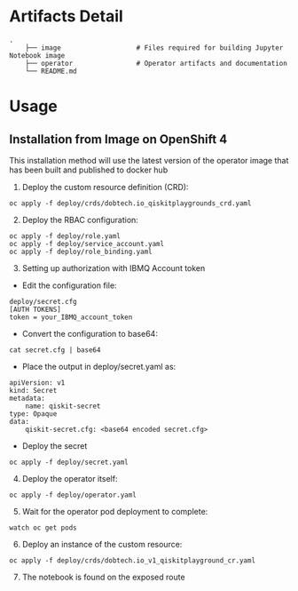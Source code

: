 # Artifacts Detail

    .
        ├── image                   # Files required for building Jupyter Notebook image
        ├── operator                # Operator artifacts and documentation 
        └── README.md

# Usage

  

## Installation from Image on OpenShift 4

  

This installation method will use the latest version of the operator image that has been built and published to docker hub

  

1. Deploy the custom resource definition (CRD):

```
oc apply -f deploy/crds/dobtech.io_qiskitplaygrounds_crd.yaml

```

 2. Deploy the RBAC configuration:
```
oc apply -f deploy/role.yaml
oc apply -f deploy/service_account.yaml
oc apply -f deploy/role_binding.yaml
```
 3. Setting up authorization with IBMQ Account token
 
 - Edit the configuration file:
```
deploy/secret.cfg
[AUTH TOKENS]
token = your_IBMQ_account_token
```
   - Convert the configuration to base64:
```
cat secret.cfg | base64
```
  - Place the output in deploy/secret.yaml as:
```
apiVersion: v1
kind: Secret
metadata:
	name: qiskit-secret
type: Opaque
data:
	qiskit-secret.cfg: <base64 encoded secret.cfg>
```
  - Deploy the secret
```
oc apply -f deploy/secret.yaml

```
4. Deploy the operator itself:

```
oc apply -f deploy/operator.yaml
```
5. Wait for the operator pod deployment to complete:
```
watch oc get pods
```

6. Deploy an instance of the custom resource:
```
oc apply -f deploy/crds/dobtech.io_v1_qiskitplayground_cr.yaml
```
7. The notebook is found on the exposed route